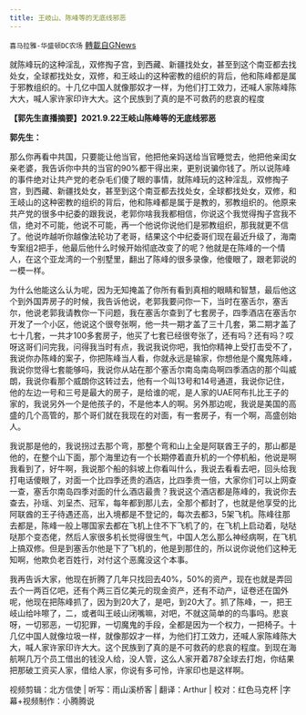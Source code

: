 ```yaml
---
title: 王岐山、陈峰等的无底线邪恶
---
```

`喜马拉雅-华盛顿DC农场` [轉載自GNews](https://gnews.org/zh-hans/1570459/)

就陈峰玩的这种淫乱，双修掏子宫，到西藏、新疆找处女，甚至到这个南亚都去找处女，全球都找处女，双修，和王岐山的这种密教的组织的背后，他和陈峰都是属于邪教组织的。十几亿中国人就像那奴才一样，为他们打工效力，还喊人家陈峰陈大大，喊人家许家印许大大。这个民族到了真的是不可救药的悲哀的程度

**【郭先生直播摘要】2021.9.22王岐山陈峰等的无底线邪恶**

**郭先生：**

那么你再看中共国，只要能让他当官，他把他亲妈送给当官睡觉去，他把他亲闺女亲老婆，我告诉你中共的当官的90%都干得出来，更别说骗你钱了。所以说陈峰的事件绝对让共产党的老杂毛们傻了眼的事情，就陈峰玩的这种淫乱，双修掏子宫，到西藏、新疆找处女，甚至到这个南亚都去找处女，全球都找处女，双修，和王岐山的这种密教的组织的背后，他和陈峰都是属于是教的，邪教组织的。他原来共产党的很多中纪委的跟我说，老郭你啥我我都相信，你说这个我觉得掏子宫我不信，绝对不可能，他说不可能，再一个他说你说他们是邪教组织，那我就更不信了。他说咋越听你越像法轮功了老哥，结果这个中纪委哥们现在最近升级了，海南专案组2把手，他最后他什么时候开始彻底改变了的呢？他就是在陈峰的一个情人，在这个亚龙湾的一个别墅里，翻出了陈峰的很多录像，他傻眼了，跟老郭说的一模一样。

为什么他能这么认为呢，因为无知掩盖了你所有看到真相的眼睛和智慧，最后他这个到外国弄房子的时候，我告诉他说，老郭我要问你一下，当时在塞舌尔，塞舌尔，他说老郭我请教你一下问题，我在塞舌尔查到了七套房子，四季酒店在塞舌尔开发了一个小区，他说这个很夸张啊，他一共一期才盖了三十几套，第二期才盖了七十几套，一共才100多套房子，他买了七套已经很夸张了，还有吗？还有吗？哎呀这哥们问完我，问得我当时有点，我说我说你吧，我怕你精神上受打击受不了，我说你办陈峰的案子，你把陈峰当人看，你就永远是输家，你想他是个魔鬼陈峰，我说你觉得七套能够吗，我说你从站在那个塞舌尔南岛南岛啊四季酒店的那个叫威朗，我说你看那个威朗你这转过去，他有一个叫13号和14号通道，我说你记住，他的左边一号和三号是最大的房子，是给谁的呢，是人家的UAE阿布扎比王子的家的，我说另外一个是他孩子的，不是他本人的啊。另外那边呢，我说是美国的高盛的几个高管的，那个哥们就在我现在的对面，有一套房子，有一个啊，高盛创始人。

我说那是他的，我说拐过去那个弯，那整个弯和山上全是阿联酋王子的，那山都是他的，在整个山下面，那个海里边有一个长期停着直升机的一个停机船，他说是啊我看到了，好牛啊，我说那个船的斜坡上你看叫什么，我说去看看去吧，回头给我打电话傻眼了，对面一个比四季还贵的酒店，比四季贵一倍，大家你们可以上网查一查，塞舌尔南岛四季对面的什么酒店最贵？我说这个酒店都是陈峰的，我说你去查去，孙瑶、刘呈杰、冠军，每年都到那儿去，全那个都封了，也就是他享受的比阿联酋的王子待遇还高，出入境都是不登记的，每次去都3，5架飞机。陈峰往那去都是，陈峰一般上哪国家去都在飞机上住不下飞机了的，在飞机上启动着，哒哒哒那个变态佬，然后人家很多机长觉得很生气，中国人怎么那么神经病啊，在飞机上搞双修。但是到塞舌尔他是下了飞机的，他是到那住的，所以说你说他们这种无知啊，他欺负老百姓行，对付这个恶魔没这个本事。

我再告诉大家，他现在折腾了几年只找回去40%，50%的资产，现在也就是弄回去个一两百亿吧，还有个两三百亿美元的现金资产，还有不动产，证卷还在国外呢，他现在把陈峰抓了，因为到20大了，是吧，到20大了。抓了陈峰，一，把王岐山给咔嚓了，二，或者叫王岐山闭嘴嘛，对吧，不就这简单的的鸟事吗。悲哀呀，一切邪恶，一切犯罪，一切魔鬼的手段，全都是因为一个权力，一把椅子。十几亿中国人就像垃圾一样，就像那奴才一样，为他们打工效力，还喊人家陈峰陈大大，喊人家许家印许大大。这个民族到了真的是不可救药的悲哀的程度。到现在海航啊几万个员工借出的钱没人给，没人管，这么人家开着787全球去打炮，你结果把那破工资买人家，借给人家，你说有多可怜，许家印也是这样啊。

视频剪辑：北方信使 | 听写：雨山溪桥客 | 翻译：Arthur | 校对：红色马克杯 |字幕+视频制作：小腾腾说
